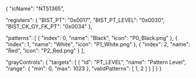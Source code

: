 {
  "icName": "NT51365",

  "registers": {
    "BIST_PT":          "0x0017",
    "BIST_PT_LEVEL":    "0x0030",
    "BIST_CK_GY_FK_PT": "0x0034"
  },

  "patterns": [
    { "index": 0, "name": "Black", "icon": "P0_Black.png" },
    { "index": 1, "name": "White", "icon": "P1_White.png" },
    { "index": 2, "name": "Red",   "icon": "P2_Red.png" }
  ],

  "grayControls": {
    "targets": [
      {
        "id": "PT_LEVEL",
        "name": "Pattern Level",
        "range": { "min": 0, "max": 1023 },
        "validPatterns": [ 1, 2 ]
      }
    ]
  }
}
